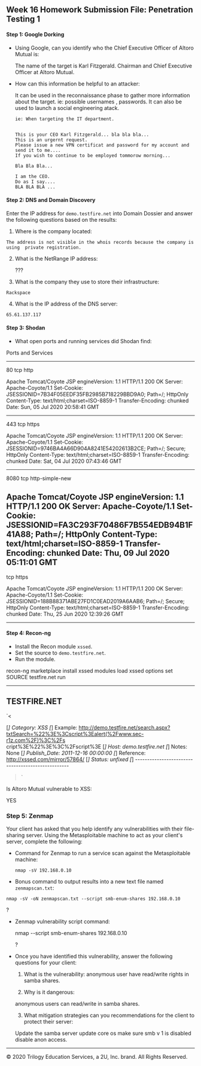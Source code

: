 ## Week 16 Homework Submission File: Penetration Testing 1

#### Step 1: Google Dorking


- Using Google, can you identify who the Chief Executive Officer of Altoro Mutual is:

  The name of the target is  Karl Fitzgerald.
  Chairman and Chief Executive Officer at Altoro Mutual.


- How can this information be helpful to an attacker:

  It can be used in the reconnaissance  phase to gather more information about the target. ie: possible usernames , passwords.
  It can also be used to launch a social engineering atack.

      ie: When targeting the IT department.


      This is your CEO Karl Fitzgerald... bla bla bla...
      This is an urgernt request.
      Please issue a new VPN certificat and password for my account and send it to me....
      If you wish to continue to be employed tommorow morning...

      Bla Bla Bla...

      I am the CEO.
      Do as I say....
      BLA BLA BLA ...


#### Step 2: DNS and Domain Discovery

Enter the IP address for `demo.testfire.net` into Domain Dossier and answer the following questions based on the results:

  1. Where is the company located:

    The address is not visible in the whois records because the company is using  private registration.


  2. What is the NetRange IP address:

      ???

  3. What is the company they use to store their infrastructure:

    Rackspace

  4. What is the IP address of the DNS server:

    65.61.137.117

#### Step 3: Shodan

- What open ports and running services did Shodan find:


Ports and Services

---------------------------------------------------------------------------------
80
tcp
http

Apache Tomcat/Coyote JSP engineVersion: 1.1
HTTP/1.1 200 OK
Server: Apache-Coyote/1.1
Set-Cookie: JSESSIONID=7B34F05EEDF35FB2985B718229BBD9A0; Path=/; HttpOnly
Content-Type: text/html;charset=ISO-8859-1
Transfer-Encoding: chunked
Date: Sun, 05 Jul 2020 20:58:41 GMT

--------------------------------------------------------------------------------------

443
tcp
https

Apache Tomcat/Coyote JSP engineVersion: 1.1
HTTP/1.1 200 OK
Server: Apache-Coyote/1.1
Set-Cookie: JSESSIONID=9746BA4A66D904A8241E54202613B2CE; Path=/; Secure; HttpOnly
Content-Type: text/html;charset=ISO-8859-1
Transfer-Encoding: chunked
Date: Sat, 04 Jul 2020 07:43:46 GMT

------------------------------------------------------------------------------------
8080
tcp
http-simple-new

Apache Tomcat/Coyote JSP engineVersion: 1.1
HTTP/1.1 200 OK
Server: Apache-Coyote/1.1
Set-Cookie: JSESSIONID=FA3C293F70486F7B554EDB94B1F41A88; Path=/; HttpOnly
Content-Type: text/html;charset=ISO-8859-1
Transfer-Encoding: chunked
Date: Thu, 09 Jul 2020 05:11:01 GMT
----------------------------------------------------------------------------------
tcp
https

Apache Tomcat/Coyote JSP engineVersion: 1.1
HTTP/1.1 200 OK
Server: Apache-Coyote/1.1
Set-Cookie: JSESSIONID=188B88371ABE27FD1C0EAD2019A6AAB6; Path=/; Secure; HttpOnly
Content-Type: text/html;charset=ISO-8859-1
Transfer-Encoding: chunked
Date: Thu, 25 Jun 2020 12:39:26 GMT


----------------------------------------------------------------------------------




#### Step 4: Recon-ng

- Install the Recon module `xssed`.
- Set the source to `demo.testfire.net`.
- Run the module.


recon-ng
marketplace install xssed
modules load xssed
options set SOURCE testfire.net
run

------------
TESTFIRE.NET
------------
`<

[*] Category: XSS
[*] Example: http://demo.testfire.net/search.aspx?txtSearch=%22%3E%3Cscript%3Ealert(%2Fwww.sec-r1z.com%2F)%3C%2Fs<br>cript%3E%22%3E%3C%2Fscript%3E
[*] Host: demo.testfire.net
[*] Notes: None
[*] Publish_Date: 2011-12-16 00:00:00
[*] Reference: http://xssed.com/mirror/57864/
[*] Status: unfixed
[*] --------------------------------------------------

>`


Is Altoro Mutual vulnerable to XSS:

YES


### Step 5: Zenmap

Your client has asked that you help identify any vulnerabilities with their file-sharing server. Using the Metasploitable machine to act as your client's server, complete the following:

- Command for Zenmap to run a service scan against the Metasploitable machine:


      nmap -sV 192.168.0.10




- Bonus command to output results into a new text file named `zenmapscan.txt`:



`nmap -sV -oN zenmapscan.txt --script smb-enum-shares 192.168.0.10`

?

- Zenmap vulnerability script command:


    nmap --script smb-enum-shares 192.168.0.10

    ?


- Once you have identified this vulnerability, answer the following questions for your client:

  1. What is the vulnerability:
    anonymous user have read/write  rights in samba shares.

  2. Why is it dangerous:

  anonymous users can read/write in samba shares.


  3. What mitigation strategies can you recommendations for the client to protect their server:

  Update the samba server
  update core os
  make sure smb v 1 is disabled
  disable  anon access.





---
© 2020 Trilogy Education Services, a 2U, Inc. brand. All Rights Reserved.  
